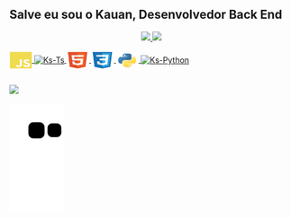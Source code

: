 
## Salve eu sou o Kauan, Desenvolvedor Back End
<div align="center">
  <a href="https://github.com/Kauanzinho19">
  <img height="180em" src="https://github-readme-stats.vercel.app/api?username=Kauanzinho19&show_icons=true&theme=dracula&include_all_commits=true&count_private=true"/>
  <img height="180em" src="https://github-readme-stats.vercel.app/api/top-langs/?username=Kauanzinho19&layout=compact&langs_count=7&theme=dracula"/>
</div>
<div style="display: inline_block"><br>
  <img align="center" alt="Ks-Js" height="30" width="40" src="https://raw.githubusercontent.com/devicons/devicon/master/icons/javascript/javascript-plain.svg">
  <img align="center" alt="Ks-Ts" height="30" width="40" src="https://cdn.jsdelivr.net/gh/devicons/devicon/icons/lua/lua-original.svg">
  <img align="center" alt="Ks-HTML" height="30" width="40" src="https://raw.githubusercontent.com/devicons/devicon/master/icons/html5/html5-original.svg">
  <img align="center" alt="Ks-CSS" height="30" width="40" src="https://raw.githubusercontent.com/devicons/devicon/master/icons/css3/css3-original.svg">
  <img align="center" alt="Ks-Python" height="30" width="40" src="https://raw.githubusercontent.com/devicons/devicon/master/icons/python/python-original.svg">
  <img align="center" alt="Ks-Python" height="30" width="40" src="https://cdn.jsdelivr.net/gh/devicons/devicon/icons/java/java-original.svg" />
          
</div>
  
  ##

<div> 
 <a href="https://discord.gg/WvGFg74nQG" target="_blank"><img src="https://img.shields.io/badge/Discord-7289DA?style=for-the-badge&logo=discord&logoColor=white" target="_blank"></a> 
 
</div> 

![Snake animation](https://github.com/Kauanzinho19/Kauanzinho19/blob/output/github-contribution-grid-snake.svg)
